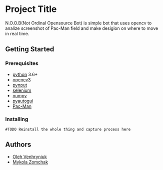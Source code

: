 # Project Title

N.O.O.B(Not Ordinal Opensource Bot) is simple bot that uses opencv to analize screenshot of Pac-Man field and make desigion on where to move in real time.

## Getting Started

### Prerequisites

* [python](https://www.python.org) 3.6+
* [opencv3](https://opencv.org/opencv-3-3.html)
* [pynput](https://pypi.org/project/pynput)
* [selenium](https://www.seleniumhq.org)
* [numpy](http://www.numpy.org)
* [pyautogui](https://pyautogui.readthedocs.io/en/latest)
* [Pac-Man](https://www.microsoft.com/en-us/p/pac-man-original/9nblggh5l7vl)

### Installing

```
#TODO Reinstall the whole thing and capture process here
```

## Authors

* [Oleh Venhryniuk](https://github.com/justOleh)
* [Mykola Zomchak](https://github.com/mykola-zomchak)
